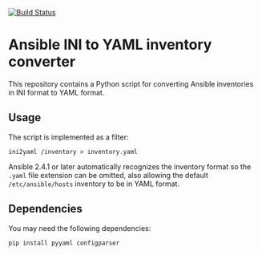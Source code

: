 [![Build Status](https://travis-ci.org/appuio/ansible-ini2yaml.svg?branch=master)](https://travis-ci.org/appuio/ansible-ini2yaml)

Ansible INI to YAML inventory converter
=======================================

This repository contains a Python script for converting Ansible inventories in INI format to YAML format.

Usage
-----

The script is implemented as a filter:

    ini2yaml /inventory > inventory.yaml

Ansible 2.4.1 or later automatically recognizes the inventory format so the `.yaml` file extension can be omitted,
also allowing the default `/etc/ansible/hosts` inventory to be in YAML format.

Dependencies
------------
You may need the following dependencies:

    pip install pyyaml configparser
